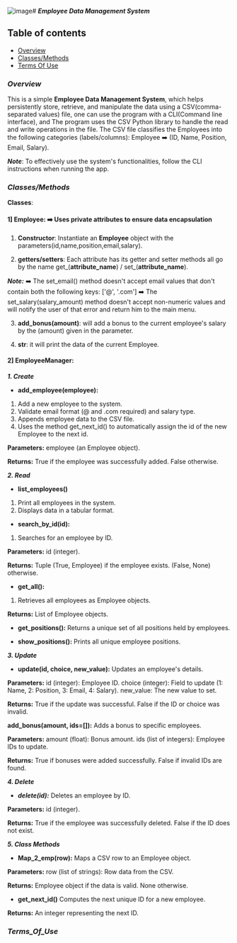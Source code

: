 ![image](https://github.com/user-attachments/assets/56eed5ed-df7a-4ac9-a566-d3bb7863be28)# ***Employee Data Management System***

## **Table of contents**

- [Overview](#Overview)
- [Classes/Methods](#Classes/Methods)
- [Terms Of Use](#Terms_Of_Use)

### _**Overview**_

This is a simple **Employee Data Management System**,
which helps persistently store, retrieve,
and manipulate the data using a CSV(comma-separated values) file,
one can use the program with a CLI(Command line interface),
and The program uses the CSV Python library to handle the read and write operations in the file.
The CSV file classifies the Employees into the following categories (labels/columns): Employee ➡️ (ID, Name, Position, Email, Salary). 

_**Note**_: To effectively use the system's functionalities, follow the CLI instructions when running the app.

### _**Classes/Methods**_

**Classes**:

#### 1] Employee: ➡️ Uses private attributes to ensure data encapsulation

1) **Constructor**: Instantiate an **Employee** object with the parameters(id,name,position,email,salary).

2) **getters/setters**: Each attribute has its getter and setter methods all go by the name get_(**attribute_name**) / set_(**attribute_name**).

**_Note:_** ➡️ The set_email() method doesn't accept email values that don't contain both the following keys: ['@', '.com']
            ➡️ The set_salary(salary_amount) method doesn't accept non-numeric values and will notify the user of that error and return him to the main menu.
      
3) **add_bonus(amount)**: will add a bonus to the current employee's salary by the (amount) given in the parameter.

4) **__str__**: it will print the data of the current Employee.

#### 2] EmployeeManager: 
_**1. Create**_
- **add_employee(employee):**
1) Add a new employee to the system.
2) Validate email format (@ and .com required) and salary type.
3) Appends employee data to the CSV file.
4) Uses the method get_next_id() to automatically assign the id of the new Employee to the next id.
   
**Parameters:**
employee (an Employee object).

**Returns:**
True if the employee was successfully added.
False otherwise.

**_2. Read_**
- **list_employees()**
1) Print all employees in the system.
2) Displays data in a tabular format.

- **search_by_id(id):**
1) Searches for an employee by ID.
   
**Parameters:**
id (integer).

**Returns:**
Tuple (True, Employee) if the employee exists.
(False, None) otherwise.

- **get_all():**

1) Retrieves all employees as Employee objects.
   
**Returns:**
List of Employee objects.

- **get_positions():**
Returns a unique set of all positions held by employees.

- **show_positions():**
Prints all unique employee positions.

**_3. Update_**
- **update(id, choice, new_value):**
Updates an employee's details.

**Parameters:**
id (integer): Employee ID.
choice (integer): Field to update (1: Name, 2: Position, 3: Email, 4: Salary).
new_value: The new value to set.

**Returns:**
True if the update was successful.
False if the ID or choice was invalid.

**add_bonus(amount, ids=[]):**
Adds a bonus to specific employees.

**Parameters:**
amount (float): Bonus amount.
ids (list of integers): Employee IDs to update.

**Returns:**
True if bonuses were added successfully.
False if invalid IDs are found.

**_4. Delete_**
- **_delete(id):_**
Deletes an employee by ID.

**Parameters:**
id (integer).

**Returns:**
True if the employee was successfully deleted.
False if the ID does not exist.

**_5. Class Methods_**
- **Map_2_emp(row):**
Maps a CSV row to an Employee object.

**Parameters:**
row (list of strings): Row data from the CSV.

**Returns:**
Employee object if the data is valid.
None otherwise.

- **get_next_id()**
Computes the next unique ID for a new employee.

**Returns:**
An integer representing the next ID.

### _**Terms_Of_Use**_
